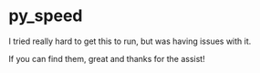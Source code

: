 # py_speed

I tried really hard to get this to run, but was having issues with it.

If you can find them, great and thanks for the assist!
